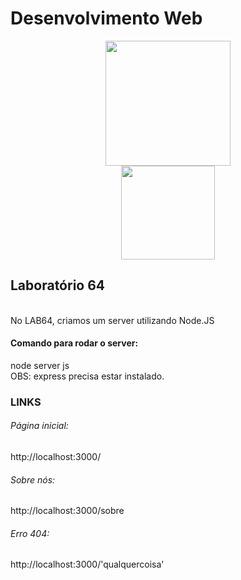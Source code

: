# Desenvolvimento Web

<div align="center">
    <img src="https://cdn.jsdelivr.net/gh/devicons/devicon@latest/icons/nodejs/nodejs-original-wordmark.svg" width="200" height="200" />
</div>
<div align="center">
    <img src="https://cdn.jsdelivr.net/gh/devicons/devicon@latest/icons/javascript/javascript-original.svg" width="150" height="150" />
</div>


<h2>Laboratório 64</h2> 
<br>
No LAB64, criamos um server utilizando Node.JS
<br>
<h4>Comando para rodar o server:</h4>
node server js 
<br>
OBS: express precisa estar instalado.

<h3>LINKS</h3> 
<h6>Página inicial:</h6>
http://localhost:3000/ 
<br>
<h6>Sobre nós:</h6>
http://localhost:3000/sobre
<br>
<h6>Erro 404:</h6>
http://localhost:3000/'qualquercoisa'
